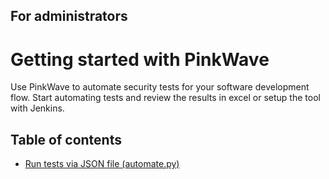 ## For administrators

Getting started with PinkWave
==========================
Use PinkWave to automate security tests for your software development flow. Start automating tests and review the results in excel or setup the tool with Jenkins.


## Table of contents
- [Run tests via JSON file (automate.py)](https://github.com/PinkRoccadeLG/pinkwave/blob/master/docs/administrators/automate-tests.markdown)
